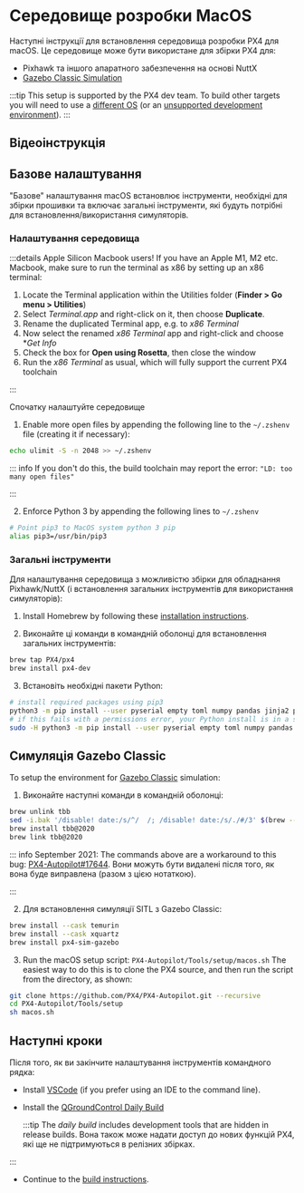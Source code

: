 # Середовище розробки MacOS

Наступні інструкції для встановлення середовища розробки PX4 для macOS.
Це середовище може бути використане для збірки PX4 для:

- Pixhawk та іншого апаратного забезпечення на основі NuttX
- [Gazebo Classic Simulation](../sim_gazebo_classic/index.md)

:::tip
This setup is supported by the PX4 dev team.
To build other targets you will need to use a [different OS](../dev_setup/dev_env.md#supported-targets) (or an [unsupported development environment](../advanced/community_supported_dev_env.md)).
:::

## Відеоінструкція

<lite-youtube videoid="tMbMGiMs1cQ" title="Setting up your PX4 development environment on macOS"/>

## Базове налаштування

"Базове" налаштування macOS встановлює інструменти, необхідні для збірки прошивки та включає загальні інструменти, які будуть потрібні для встановлення/використання симуляторів.

### Налаштування середовища

:::details
Apple Silicon Macbook users!
If you have an Apple M1, M2 etc. Macbook, make sure to run the terminal as x86 by setting up an x86 terminal:

1. Locate the Terminal application within the Utilities folder (**Finder > Go menu > Utilities**)
2. Select _Terminal.app_ and right-click on it, then choose **Duplicate**.
3. Rename the duplicated Terminal app, e.g. to _x86 Terminal_
4. Now select the renamed _x86 Terminal_ app and right-click and choose \*_Get Info_
5. Check the box for **Open using Rosetta**, then close the window
6. Run the _x86 Terminal_ as usual, which will fully support the current PX4 toolchain

:::

Спочатку налаштуйте середовище

1. Enable more open files by appending the following line to the `~/.zshenv` file (creating it if necessary):

  ```sh
  echo ulimit -S -n 2048 >> ~/.zshenv
  ```

  ::: info
  If you don't do this, the build toolchain may report the error: `"LD: too many open files"`

:::

2. Enforce Python 3 by appending the following lines to `~/.zshenv`

  ```sh
  # Point pip3 to MacOS system python 3 pip
  alias pip3=/usr/bin/pip3
  ```

### Загальні інструменти

Для налаштування середовища з можливістю збірки для обладнання Pixhawk/NuttX (і встановлення загальних інструментів для використання симуляторів):

1. Install Homebrew by following these [installation instructions](https://brew.sh).

2. Виконайте ці команди в командній оболонці для встановлення загальних інструментів:

  ```sh
  brew tap PX4/px4
  brew install px4-dev
  ```

3. Встановіть необхідні пакети Python:

  ```sh
  # install required packages using pip3
  python3 -m pip install --user pyserial empty toml numpy pandas jinja2 pyyaml pyros-genmsg packaging kconfiglib future jsonschema
  # if this fails with a permissions error, your Python install is in a system path - use this command instead:
  sudo -H python3 -m pip install --user pyserial empty toml numpy pandas jinja2 pyyaml pyros-genmsg packaging kconfiglib future jsonschema
  ```

## Симуляція Gazebo Classic

To setup the environment for [Gazebo Classic](../sim_gazebo_classic/index.md) simulation:

1. Виконайте наступні команди в командній оболонці:

  ```sh
  brew unlink tbb
  sed -i.bak '/disable! date:/s/^/  /; /disable! date:/s/./#/3' $(brew --prefix)/Library/Taps/homebrew/homebrew-core/Formula/tbb@2020.rb
  brew install tbb@2020
  brew link tbb@2020
  ```

  ::: info
  September 2021: The commands above are a workaround to this bug: [PX4-Autopilot#17644](https://github.com/PX4/PX4-Autopilot/issues/17644).
  Вони можуть бути видалені після того, як вона буде виправлена (разом з цією нотаткою).

:::

2. Для встановлення симуляції SITL з Gazebo Classic:

  ```sh
  brew install --cask temurin
  brew install --cask xquartz
  brew install px4-sim-gazebo
  ```

3. Run the macOS setup script: `PX4-Autopilot/Tools/setup/macos.sh`
  The easiest way to do this is to clone the PX4 source, and then run the script from the directory, as shown:

  ```sh
  git clone https://github.com/PX4/PX4-Autopilot.git --recursive
  cd PX4-Autopilot/Tools/setup
  sh macos.sh
  ```

## Наступні кроки

Після того, як ви закінчите налаштування інструментів командного рядка:

- Install [VSCode](../dev_setup/vscode.md) (if you prefer using an IDE to the command line).

- Install the [QGroundControl Daily Build](../dev_setup/qgc_daily_build.md)

  :::tip
  The _daily build_ includes development tools that are hidden in release builds.
  Вона також може надати доступ до нових функцій PX4, які ще не підтримуються в релізних збірках.

:::

- Continue to the [build instructions](../dev_setup/building_px4.md).

